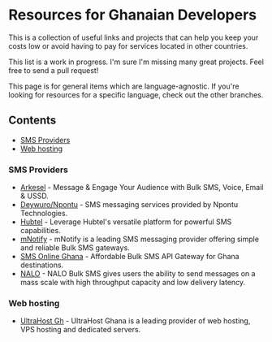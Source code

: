 # Resources for Ghanaian Developers
This is a collection of useful links and projects that can help you keep your costs low or avoid having to pay for services located in other countries.

This list is a work in progress. I'm sure I'm missing many great projects. Feel free to send a pull request!

This page is for general items which are language-agnostic. If you're looking for resources for a specific language, check out the other branches.

## Contents

- [SMS Providers](#sms-providers)
- [Web hosting](#web-hosting)

### SMS Providers

- [Arkesel](https://www.arkesel.com/) - Message & Engage Your Audience with Bulk SMS, Voice, Email & USSD.
- [Deywuro/Npontu](https://www.deywuro.com/) - SMS messaging services provided by Npontu Technologies.
- [Hubtel](https://developers.hubtel.com/) - Leverage Hubtel's versatile platform for powerful SMS capabilities.
- [mNotify](https://mnotify.com/#bms) - mNotify is a leading SMS messaging provider offering simple and reliable Bulk SMS gateways.
- [SMS Online Ghana](https://www.smsonlinegh.com/) - Affordable Bulk SMS API Gateway for Ghana destinations.
- [NALO](https://www.nalosolutions.com/bulk-sms-ghana/) - NALO Bulk SMS gives users the ability to send messages on a mass scale with high throughput capacity and low delivery latency.

### Web hosting

- [UltraHost Gh](https://ultrahostghana.com/) - UltraHost Ghana is a leading provider of web hosting, VPS hosting and dedicated servers.
